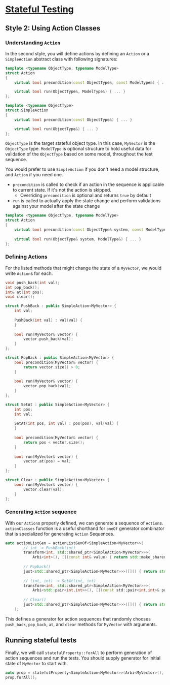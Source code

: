 
# [Stateful Testing](./StatefulTesting.md) 

## Style 2: Using Action Classes

### Understanding `Action`

In the second style, you will define actions by defining an `Action` or a `SimpleAction` abstract class with following signatures:

```cpp
template <typename ObjectType, typename ModelType>
struct Action
{
    virtual bool precondition(const ObjectType&, const ModelType&) { ... }

    virtual bool run(ObjectType&, ModelType&) { ... }
};

template <typename ObjectType>
struct SimpleAction
{
    virtual bool precondition(const ObjectType&) { ... }

    virtual bool run(ObjectType&) { ... }
};
```

`ObjectType` is the target stateful object type. In this case, `MyVector` is the `ObjectType` type. `ModelType` is optional structure to hold useful data for validation of the `ObjectType` based on some model, throughout the test sequence.

You would prefer to use `SimpleAction` if you don't need a model structure, and `Action` if you need one.

* `precondition` is called to check if an action in the sequence is applicable to current state. If it's not the action is skipped.
    * Overriding `precondition` is optional and returns `true` by default
* `run` is called to actually apply the state change and perform validations against your model after the state change
    
```cpp
template <typename ObjectType, typename ModelType>
struct Action
{
    virtual bool precondition(const ObjectType& system, const ModelType&) { ... }
 
    virtual bool run(ObjectType& system, ModelType&) { ... }
};
```

### Defining Actions

For the listed methods that might change the state of a `MyVector`, we would write `Action`s for each.

```cpp
void push_back(int val);
int pop_back();
int& at(int pos);
void clear();
```

```cpp
struct PushBack : public SimpleAction<MyVector> {
    int val;
    
    PushBack(int val) : val(val) {
    }
    
    bool run(MyVector& vector) {
        vector.push_back(val);
    }
};

struct PopBack : public SimpleAction<MyVector> {    
    bool precondition(MyVector& vector) {
        return vector.size() > 0;
    }
    
    bool run(MyVector& vector) {
        vector.pop_back(val);
    }
};

struct SetAt : public SimpleAction<MyVector> {
    int pos;
    int val;
    
    SetAt(int pos, int val) : pos(pos), val(val) {
    }
    
    bool precondition(MyVector& vector) {
        return pos < vector.size();
    }
    
    bool run(MyVector& vector) {
        vector.at(pos) = val;
    }
};

struct Clear : public SimpleAction<MyVector> {
    bool run(MyVector& vector) {
        vector.clear(val);
    }
};
```


### Generating `Action` sequence

With our `Action`s properly defined, we can generate a sequence of `Action`s.
`actionClasses` function is a useful shorthand for `oneOf` generator combinator that is specialized for generating `Action` Sequences.

```cpp
auto actionListGen = actionListGenOf<SimpleAction<MyVector>>(
        // int -> PushBack(int)
        transform<int, std::shared_ptr<SimpleAction<MyVector>>>(
            Arbi<int>(), [](const int& value) { return std::make_shared<PushBack>(value); }),
            
        // Popback()
        just<std::shared_ptr<SimpleAction<MyVector>>>([]() { return std::make_shared<PopBack>(); }),
        
        // (int, int) -> SetAt(int, int)
        transform<int, std::shared_ptr<SimpleAction<MyVector>>>(
            Arbi<std::pair<int,int>>(), [](const std:;pair<int,int>& posAndVal) { return std::make_shared<SetAt>(posAndVal.first, posAndVal.second); }),
            
        // Clear()
        just<std::shared_ptr<SimpleAction<MyVector>>>([]() { return std::make_shared<Clear>(); })
    );
```

This defines a generator for action sequences that randomly chooses `push_back`, `pop_back`, `at`, and `clear` methods for `MyVector` with arguments.

## Running stateful tests

Finally, we will call `statefulProperty::forAll` to perform generation of action sequences and run the tests.
You should supply generator for initial state of `MyVector` to start with.

```cpp
auto prop = statefulProperty<SimpleAction<MyVector>>(Arbi<MyVector>(), actionListGen)
prop.forAll();
```
